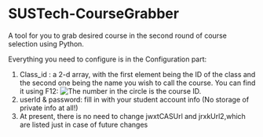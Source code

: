 # SUSTech-CourseGrabber
A tool for you to grab desired course in the second round of course selection using Python.

Everything you need to configure is in the Configuration part:
  1. Class_id : a 2-d array, with the first element being the ID of the class and the second one being the name you wish to call the course.
    You can find it using F12:
        ![The number in the circle is the course ID.](https://github.com/readypeng/SUSTech-CourseGrabber/blob/master/Cache_40ed8ebab5bc3341..jpg)
  2. userId & password: fill in with your student account info (No storage of private info at all!)
  3. At present, there is no need to change jwxtCASUrl and jrxkUrl2,which are listed just in case of future changes
